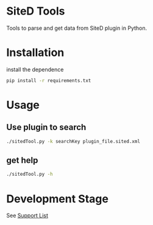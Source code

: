 # SiteD Tools

Tools to parse and get data from SiteD plugin in Python.

# Installation

install the dependence

```bash
pip install -r requirements.txt
```

# Usage

## Use plugin to search

```bash
./sitedTool.py -k searchKey plugin_file.sited.xml
```

## get help

```bash
./sitedTool.py -h
```

# Development Stage

See [Support List](./SupportList.md)

